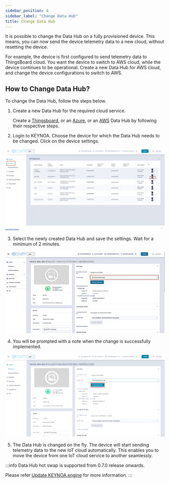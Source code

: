 ```yaml
---
sidebar_position: 4
sidebar_label: "Change Data Hub"
title: Change Data Hub
---
```


It is possible to change the Data Hub on a fully provisioned device. This means, you can now send the device telemetry data to a new cloud, without resetting the device. 

For example, the device is first configured to send telemetry data to ThingsBoard cloud. You want the device to switch to AWS cloud, while the device continues to be operational. Create a new Data Hub for AWS cloud, and change the device configurations to switch to AWS. 

## How to Change Data Hub?
To change the Data Hub, follow the steps below. 

1. Create a new Data Hub for the required cloud service.

    <!-- Create a [Thingsboard](docs/tutorial/Thingsboard%20-%20Rule%20Engine/KEYNOA.md) Data Hub by following these steps.

    Create an [Azure](docs/tutorial/Azure%20-%20Telemetric%20Rules/KEYNOA.md) Data Hub by following these steps.

    Create an [AWS](docs/tutorial/AWS/KEYNOA.md) Data Hub by following these steps. -->

    Create a [Thingsboard](docs/tutorial/Thingsboard%20-%20Rule%20Engine/KEYNOA.md), or an [Azure](docs/tutorial/Azure%20-%20Telemetric%20Rules/KEYNOA.md), or an [AWS](docs/tutorial/AWS/KEYNOA.md) Data Hub by following their respective steps.

<!-- ![KEYNOA](/img/KEYNOA/Thingsboard/DatahubProvisionKey.png)

![KEYNOA](/img/KEYNOA/IoT-Central/Data-Hub-details-2.png)

![KEYNOA](/img/KEYNOA/AWS/Data-Hub-details-2.png) -->

2. Login to KEYNOA. Choose the device for which the Data Hub needs to be changed. Click on the device settings.

![KEYNOA](/img/KEYNOA/change-datahub-device-settings.png)


3. Select the newly created Data Hub and save the settings. Wait for a minimum of 2 minutes.

![KEYNOA](/img/KEYNOA/change-datahub-select-new.png)

4. You will be prompted with a note when the change is successfully implemented.

![KEYNOA](/img/KEYNOA/change-datahub-click.png)

5. The Data Hub is changed on the fly. The device will start sending telemetry data to the new IoT cloud automatically. This enables you to move the device from one IoT cloud service to another seamlessly.


:::info
Data Hub hot swap is supported from  0.7.0 release onwards. 

Please refer [Update KEYNOA.engine](/website/docs/reference/update-keynoa.engine.md) for more information.
:::